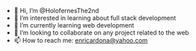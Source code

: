 - 👋 Hi, I’m @HolofernesThe2nd
- 👀 I’m interested in learning about full stack development
- 🌱 I’m currently learning web development
- 💞️ I’m looking to collaborate on any project related to the web
- 📫 How to reach me: enricardona@yahoo.com

<!---
HolofernesThe2nd/HolofernesThe2nd is a ✨ special ✨ repository because its `README.md` (this file) appears on your GitHub profile.
You can click the Preview link to take a look at your changes.
--->
